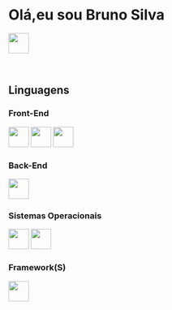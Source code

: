 <h1>Olá,eu sou Bruno Silva</h1>

<a href="https://www.linkedin.com/in/bruno-moraes-9b2383231"><img height="40px" widht="40px" src="https://img.shields.io/badge/LinkedIn-0077B5?style=for-the-badge&logo=linkedin&logoColor=white"></a>

<br>
<h2>Linguagens</h2>

<h3>Front-End</h3>
<div>
<img height="40px" widht="40px"   src="https://img.shields.io/badge/HTML5-E34F26?style=for-the-badge&logo=html5&logoColor=white">
  <img height="40px" widht="40px"   src="https://img.shields.io/badge/CSS3-1572B6?style=for-the-badge&logo=css3&logoColor=white">
  <img height="40px" widht="40px"   src="https://img.shields.io/badge/JavaScript-F7DF1E?style=for-the-badge&logo=javascript&logoColor=black">
</div>

<h3>Back-End</h3>
<img height="40px" widht="40px" src="https://img.shields.io/badge/PHP-777BB4?style=for-the-badge&logo=php&logoColor=white">

<h3>Sistemas Operacionais</h3>
<div>
<img height="40px" widht="40px"  src="https://img.shields.io/badge/Linux-FCC624?style=for-the-badge&logo=linux&logoColor=black">
<img height="40px" widht="40px"  src="https://img.shields.io/badge/Windows-0078D6?style=for-the-badge&logo=windows&logoColor=white">
</div>
<h3>Framework(S)</h3>
<div>
<img height="40px" widht="40px" src="https://img.shields.io/badge/Bootstrap-563D7C?style=for-the-badge&logo=bootstrap&logoColor=white">
</div>







